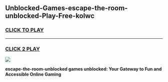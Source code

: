 
## Unblocked-Games-escape-the-room-unblocked-Play-Free-kolwc
<h3>
<a href="https://premium76.site?title=escape-the-room-unblocked&ref=12A">CLICK TO PLAY</a></h3>
<hr>

<h3>
<a href="https://premium76.site?title=escape-the-room-unblocked&ref=12A">CLICK 2 PLAY</a>
  
</h3>

<a href="https://premium76.site?title=escape-the-room-unblocked&ref=12A"><img src="https://clearcache.store/games.png"></a>


**escape-the-room-unblocked games unblocked: Your Gateway to Fun and Accessible Online Gaming**
